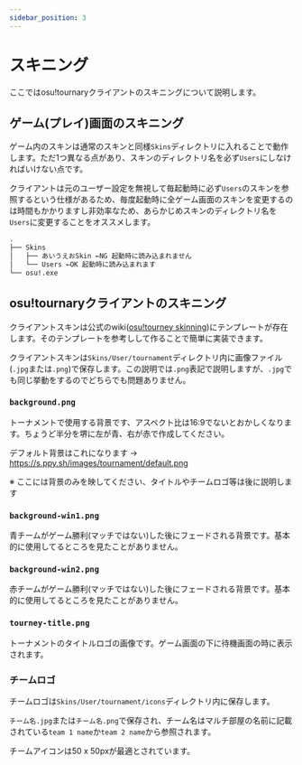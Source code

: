 ```yaml
---
sidebar_position: 3
---
```


# スキニング

ここではosu!tournaryクライアントのスキニングについて説明します。

## ゲーム(プレイ)画面のスキニング

ゲーム内のスキンは通常のスキンと同様`Skins`ディレクトリに入れることで動作します。ただ1つ異なる点があり、スキンのディレクトリ名を必ず`Users`にしなければいけない点です。

クライアントは元のユーザー設定を無視して毎起動時に必ず`Users`のスキンを参照するという仕様があるため、毎度起動時に全ゲーム画面のスキンを変更するのは時間もかかりますし非効率なため、あらかじめスキンのディレクトリ名を`Users`に変更することをオススメします。

```txt title="ディレクトリツリー"
.
├── Skins
│   ├── あいうえおSkin ←NG 起動時に読み込まれません
│   └── Users ←OK 起動時に読み込まれます
└── osu!.exe
```

## osu!tournaryクライアントのスキニング

クライアントスキンは公式のwiki([osu!tourney skinning](https://osu.ppy.sh/wiki/ja/osu%21tourney/Skinning))にテンプレートが存在します。そのテンプレートを参考しして作ることで簡単に実装できます。

クライアントスキンは`Skins/User/tournament`ディレクトリ内に画像ファイル(`.jpg`または`.png`)で保存します。この説明では`.png`表記で説明しますが、`.jpg`でも同じ挙動をするのでどちらでも問題ありません。

### `background.png`

トーナメントで使用する背景です、アスペクト比は16:9でないとおかしくなります。ちょうど半分を堺に左が青、右が赤で作成してください。

デフォルト背景はこれになります -> <https://s.ppy.sh/images/tournament/default.png>

※ ここには背景のみを映してください、タイトルやチームロゴ等は後に説明します

### `background-win1.png`

青チームがゲーム勝利(マッチではない)した後にフェードされる背景です。基本的に使用してるところを見たことがありません。

### `background-win2.png`

赤チームがゲーム勝利(マッチではない)した後にフェードされる背景です。基本的に使用してるところを見たことがありません。

### `tourney-title.png`

トーナメントのタイトルロゴの画像です。ゲーム画面の下に待機画面の時に表示されます。

### チームロゴ

チームロゴは`Skins/User/tournament/icons`ディレクトリ内に保存します。

`チーム名.jpg`または`チーム名.png`で保存され、チーム名はマルチ部屋の名前に記載されている`team 1 name`か`team 2 name`から参照されます。

チームアイコンは50 x 50pxが最適とされています。
